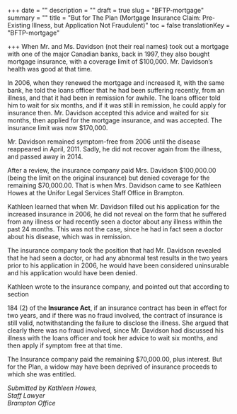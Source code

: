 +++
date = ""
description = ""
draft = true
slug = "BFTP-mortgage"
summary = ""
title = "But for The Plan (Mortgage Insurance Claim: Pre-Existing Illness, but Application Not Fraudulent)"
toc = false
translationKey = "BFTP-mortgage"

+++
When Mr. and Ms. Davidson (not their real names) took out a mortgage with one of the major Canadian banks, back in 1997, they also bought mortgage insurance, with a coverage limit of $100,000. Mr. Davidson’s health was good at that time.

In 2006, when they renewed the mortgage and increased it, with the same bank, he told the loans officer that he had been suffering recently, from an illness, and that it had been in remission for awhile. The loans officer told him to wait for six months, and if it was still in remission, he could apply for insurance then. Mr. Davidson accepted this advice and waited for six months, then applied for the mortgage insurance, and was accepted. The insurance limit was now $170,000.

Mr. Davidson remained symptom-free from 2006 until the disease reappeared in April, 2011. Sadly, he did not recover again from the illness, and passed away in 2014.

After a review, the insurance company paid Mrs. Davidson $100,000.00 (being the limit on the original insurance) but denied coverage for the remaining $70,000.00. That is when Mrs. Davidson came to see Kathleen Howes at the Unifor Legal Services Staff Office in Brampton.

Kathleen learned that when Mr. Davidson filled out his application for the increased insurance in 2006, he did not reveal on the form that he suffered from any illness or had recently seen a doctor about any illness within the past 24 months. This was not the case, since he had in fact seen a doctor about his disease, which was in remission.

The insurance company took the position that had Mr. Davidson revealed that he had seen a doctor, or had any abnormal test results in the two years prior to his application in 2006, he would have been considered uninsurable and his application would have been denied.

Kathleen wrote to the insurance company, and pointed out that according to section

184 (2) of the **Insurance Act**, if an insurance contract has been in effect for two years, and if there was no fraud involved, the contract of insurance is still valid, notwithstanding the failure to disclose the illness. She argued that clearly there was no fraud involved, since Mr. Davidson had discussed his illness with the loans officer and took her advice to wait six months, and then apply if symptom free at that time.

The Insurance company paid the remaining $70,000.00, plus interest. But for the Plan, a widow may have been deprived of insurance proceeds to which she was entitled.

_Submitted by Kathleen Howes,  
Staff Lawyer  
Brampton Office_